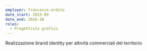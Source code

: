 ```yaml
---
employer: francesco-ardito
date_start: 2015-09
date_end: 2016-10
roles:
  - Progettista grafico
---
```


Realizzazione brand identity per attività commerciali del territorio

